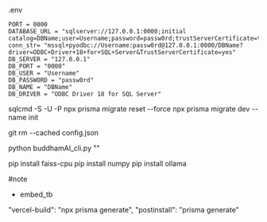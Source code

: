 .env
```
PORT = 0000
DATABASE_URL = "sqlserver://127.0.0.1:0000;initial catalog=DBName;user=Username;password=passw0rd;trustServerCertificate=true;charset=utf8mb4"
conn_str= "mssql+pyodbc://Username:passw0rd@127.0.0.1:0000/DBName?driver=ODBC+Driver+18+for+SQL+Server&TrustServerCertificate=yes"
DB_SERVER = "127.0.0.1"
DB_PORT = "0000"
DB_USER = "Username"
DB_PASSWORD = "passw0rd"
DB_NAME = "DBName"
DB_DRIVER = "ODBC Driver 18 for SQL Server"
```

sqlcmd -S <ServerIP> -U <Username> -P <Password>
npx prisma migrate reset --force
npx prisma migrate dev --name init

git rm --cached config.json

python buddhamAI_cli.py ""

pip install faiss-cpu
pip install numpy
pip install ollama

#note
- embed_tb

"vercel-build": "npx prisma generate",
"postinstall": "prisma generate"